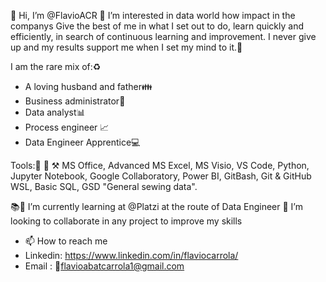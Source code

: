 👋 Hi, I’m @FlavioACR
👀 I’m interested in data world how impact in the companys
Give the best of me in what I set out to do, learn quickly and efficiently, in search of continuous learning and improvement. I never give up and my results support me when I set my mind to it.🎯 

I am the rare mix of:♻️
- A loving husband and father👪
- Business administrator💼
- Data analyst📊
- Process engineer 📈
- Data Engineer Apprentice💻

Tools:🔧 🔨 ⚒
MS Office, Advanced MS Excel, MS Visio, VS Code, Python, Jupyter Notebook, Google Collaboratory, Power BI, GitBash, Git & GitHub WSL, Basic SQL, GSD "General sewing data".

📚🌱 I’m currently learning at @Platzi at the route of Data Engineer
💞️ I’m looking to collaborate in any project to improve my skills
 
- 📫 How to reach me
-  Linkedin: https://www.linkedin.com/in/flaviocarrola/
-  Email   : 📧flavioabatcarrola1@gmail.com
<!---
FlavioACR/FlavioACR is a ✨ special ✨ repository because its `README.md` (this file) appears on your GitHub profile.
You can click the Preview link to take a look at your changes.
--->
